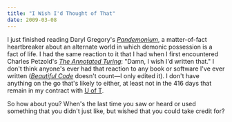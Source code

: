 ```yaml
---
title: "I Wish I'd Thought of That"
date: 2009-03-08
---
```

I just finished reading Daryl Gregory's <a href="http://www.amazon.com/Pandemonium-Daryl-Gregory/dp/0345501160"><em>Pandemonium</em></a>, a matter-of-fact heartbreaker about an alternate world in which demonic possession is a fact of life. I had the same reaction to it that I had when I first encountered Charles Petzold's <a href="http://www.amazon.com/Annotated-Turing-Through-Historic-Computability/dp/0470229055"><em>The Annotated Turing</em></a>: "Damn, I wish I'd written that." I don't think anyone's ever had that reaction to any book or software I've ever written (<a href="http://www.amazon.com/Beautiful-Code-Leading-Programmers-Practice/dp/0596510047"><em>Beautiful Code</em></a> doesn't count—I only edited it). I don't have anything on the go that's likely to either, at least not in the 416 days that remain in my contract with <a href="http://www.cs.toronto.edu">U of T</a>.

So how about you? When's the last time you saw or heard or used something that you didn't just like, but wished that you could take credit for?
